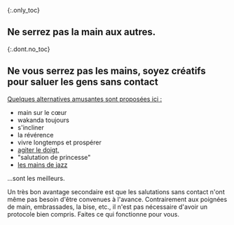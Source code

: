{:.only_toc}
## Ne serrez pas la main aux autres.

{:.dont.no_toc}
## Ne vous serrez pas les mains, soyez créatifs pour saluer les gens sans contact

[Quelques alternatives amusantes
sont proposées ici :](https://twitter.com/figgyjam/status/1234659499169857536)

- main sur le cœur
- wakanda toujours
- s'incliner
- la révérence
- vivre longtemps et prospérer
- [agiter le doigt,](https://www.facebook.com/rashiphop/videos/224963291966743/UzpfSTU1ODc3NTY4NToxMDE1NzE2NTYzODMyNTY4Ng/?q=coronaviruspa=FILTERSilters=eyJycF9hdXRob3IiOiJ7XCJuYW1lXCI6XCJhdXRob3JfZnJpZW5kc19mZWVkXCIsXCJhcmdzXCI6XCJcIn0ifQ%3D%3D)
- "salutation de princesse"
- [les mains de jazz](https://www.thebroadwaybeat.com/post/cdc-urges-citizens-to-avoid-spreading-coronavirus-by-greeting-exclusively-with-jazz-hands)

...sont les meilleurs.

Un très bon avantage secondaire est que les salutations sans contact n'ont même pas besoin d'être convenues à l'avance. Contrairement aux poignées de main, embrassades, la bise, etc., il n'est pas nécessaire d'avoir un protocole bien compris. Faites ce qui fonctionne pour vous.

